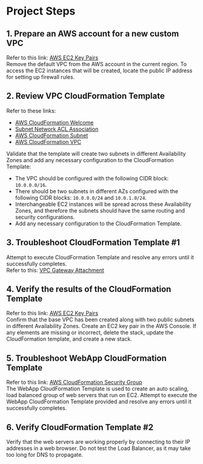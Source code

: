 # Project Steps

## 1. Prepare an AWS account for a new custom VPC
Refer to this link: [AWS EC2 Key Pairs](https://docs.aws.amazon.com/AWSEC2/latest/UserGuide/ec2-key-pairs.html)  
Remove the default VPC from the AWS account in the current region. To access the EC2 instances that will be created, locate the public IP address for setting up firewall rules.

## 2. Review VPC CloudFormation Template
Refer to these links:  
- [AWS CloudFormation Welcome](https://docs.aws.amazon.com/AWSCloudFormation/latest/UserGuide/Welcome.html)  
- [Subnet Network ACL Association](https://docs.aws.amazon.com/AWSCloudFormation/latest/UserGuide/aws-resource-ec2-subnetnetworkaclassociation.html)  
- [AWS CloudFormation Subnet](https://docs.aws.amazon.com/AWSCloudFormation/latest/UserGuide/aws-resource-ec2-subnet.html)  
- [AWS CloudFormation VPC](https://docs.aws.amazon.com/AWSCloudFormation/latest/UserGuide/aws-resource-ec2-vpc.html)  

Validate that the template will create two subnets in different Availability Zones and add any necessary configuration to the CloudFormation Template:
- The VPC should be configured with the following CIDR block: `10.0.0.0/16`.
- There should be two subnets in different AZs configured with the following CIDR blocks: `10.0.0.0/24` and `10.0.1.0/24`.
- Interchangeable EC2 instances will be spread across these Availability Zones, and therefore the subnets should have the same routing and security configurations.
- Add any necessary configuration to the CloudFormation Template.

## 3. Troubleshoot CloudFormation Template #1
Attempt to execute CloudFormation Template and resolve any errors until it successfully completes.  
Refer to this: [VPC Gateway Attachment](https://docs.aws.amazon.com/AWSCloudFormation/latest/UserGuide/aws-resource-ec2-vpcgatewayattachment.html) 

## 4. Verify the results of the CloudFormation Template
Refer to this link: [AWS EC2 Key Pairs](https://docs.aws.amazon.com/AWSEC2/latest/UserGuide/ec2-key-pairs.html)  
Confirm that the base VPC has been created along with two public subnets in different Availability Zones. Create an EC2 key pair in the AWS Console. If any elements are missing or incorrect, delete the stack, update the CloudFormation template, and create a new stack.

## 5. Troubleshoot WebApp CloudFormation Template
Refer to this link: [AWS CloudFormation Security Group](https://docs.aws.amazon.com/AWSCloudFormation/latest/UserGuide/aws-resource-ec2-securitygroup.html)  
The WebApp CloudFormation Template is used to create an auto scaling, load balanced group of web servers that run on EC2. Attempt to execute the WebApp CloudFormation Template provided and resolve any errors until it successfully completes.

## 6. Verify CloudFormation Template #2
Verify that the web servers are working properly by connecting to their IP addresses in a web browser. Do not test the Load Balancer, as it may take too long for DNS to propagate.
